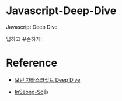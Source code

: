 # Javascript-Deep-Dive
Javascript Deep Dive

딥하고 꾸준하게!


# Reference
- [모던 자바스크립트 Deep Dive](http://www.yes24.com/Product/Goods/92742567)

- [InSeong-So]("https://github.com/InSeong-So"/)👍
